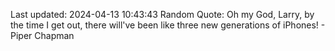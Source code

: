 Last updated: 2024-04-13 10:43:43
Random Quote: Oh my God, Larry, by the time I get out, there will've been like three new generations of iPhones! - Piper Chapman